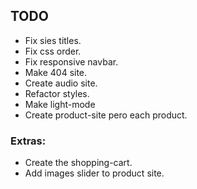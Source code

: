 ## TODO
- Fix sies titles.
- Fix css order.
- Fix responsive navbar.
- Make 404 site.
- Create audio site.
- Refactor styles.
- Make light-mode
- Create product-site pero each product.

### Extras:
- Create the shopping-cart.
- Add images slider to product site.